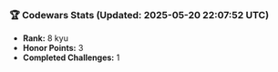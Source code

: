### 🏆 Codewars Stats (Updated: 2025-05-20 22:07:52 UTC)

- **Rank:** 8 kyu
- **Honor Points:** 3
- **Completed Challenges:** 1
